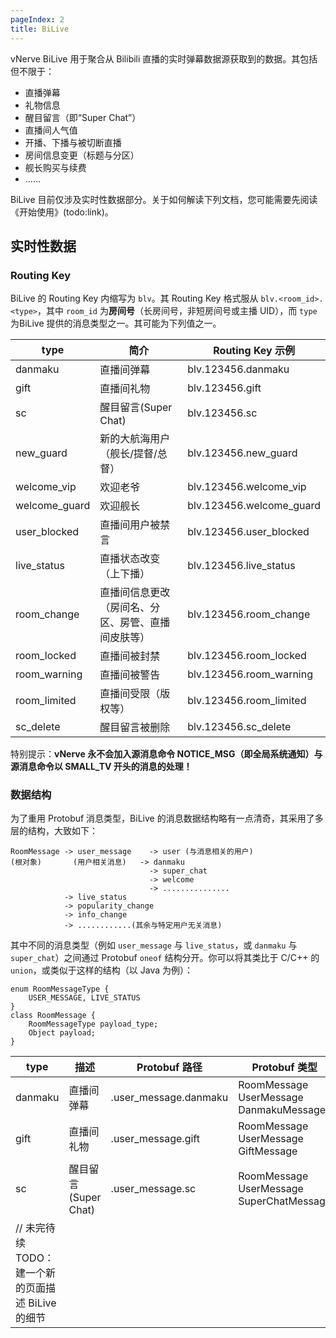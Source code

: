 ```yaml
---
pageIndex: 2
title: BiLive
---
```


vNerve BiLive 用于聚合从 Bilibili 直播的实时弹幕数据源获取到的数据。其包括但不限于：

- 直播弹幕
- 礼物信息
- 醒目留言（即“Super Chat”）
- 直播间人气值
- 开播、下播与被切断直播
- 房间信息变更（标题与分区）
- 舰长购买与续费
- ……

BiLive 目前仅涉及实时性数据部分。关于如何解读下列文档，您可能需要先阅读《开始使用》(todo:link)。

## 实时性数据

### Routing Key

BiLive 的 Routing Key 内缩写为 `blv`。其 Routing Key 格式服从 `blv.<room_id>.<type>`，其中 `room_id` 为**房间号**（长房间号，非短房间号或主播 UID），而 `type` 为BiLive 提供的消息类型之一。其可能为下列值之一。

| type          | 简介                                               | Routing Key 示例         |
| ------------- | -------------------------------------------------- | ------------------------ |
| danmaku       | 直播间弹幕                                         | blv.123456.danmaku       |
| gift          | 直播间礼物                                         | blv.123456.gift          |
| sc            | 醒目留言(Super Chat)                               | blv.123456.sc            |
| new_guard     | 新的大航海用户（舰长/提督/总督）                   | blv.123456.new_guard     |
| welcome_vip   | 欢迎老爷                                           | blv.123456.welcome_vip   |
| welcome_guard | 欢迎舰长                                           | blv.123456.welcome_guard |
| user_blocked  | 直播间用户被禁言                                   | blv.123456.user_blocked  |
| live_status   | 直播状态改变（上下播）                             | blv.123456.live_status   |
| room_change   | 直播间信息更改（房间名、分区、房管、直播间皮肤等） | blv.123456.room_change   |
| room_locked   | 直播间被封禁                                       | blv.123456.room_locked   |
| room_warning  | 直播间被警告                                       | blv.123456.room_warning  |
| room_limited  | 直播间受限（版权等）                               | blv.123456.room_limited  |
| sc_delete     | 醒目留言被删除                                     | blv.123456.sc_delete     |

特别提示：**vNerve 永不会加入源消息命令 NOTICE_MSG（即全局系统通知）与源消息命令以 SMALL_TV 开头的消息的处理！**

### 数据结构

为了重用 Protobuf 消息类型，BiLive 的消息数据结构略有一点清奇，其采用了多层的结构，大致如下：

```
RoomMessage -> user_message    -> user (与消息相关的用户) 
(根对象)       (用户相关消息)   -> danmaku
                               -> super_chat
                               -> welcome
                               -> ...............
            -> live_status
            -> popularity_change
            -> info_change
            -> ............(其余与特定用户无关消息)
```

其中不同的消息类型（例如 `user_message` 与 `live_status`，或 `danmaku` 与 `super_chat`）之间通过 Protobuf `oneof` 结构分开。你可以将其类比于 C/C++ 的 `union`，或类似于这样的结构（以 Java 为例）：

```
enum RoomMessageType {
	USER_MESSAGE, LIVE_STATUS
}
class RoomMessage {
	RoomMessageType payload_type;
	Object payload;
}
```



| type                                               | 描述                 | Protobuf 路径         | Protobuf 类型                            | Routing Key 示例   |
| -------------------------------------------------- | -------------------- | --------------------- | ---------------------------------------- | ------------------ |
| danmaku                                            | 直播间弹幕           | .user_message.danmaku | RoomMessage UserMessage DanmakuMessage   | blv.123456.danmaku |
| gift                                               | 直播间礼物           | .user_message.gift    | RoomMessage UserMessage GiftMessage      | blv.123456.gift    |
| sc                                                 | 醒目留言(Super Chat) | .user_message.sc      | RoomMessage UserMessage SuperChatMessage | blv.123456.sc      |
| // 未完待续 TODO：建一个新的页面描述 BiLive 的细节 |                      |                       |                                          |                    |